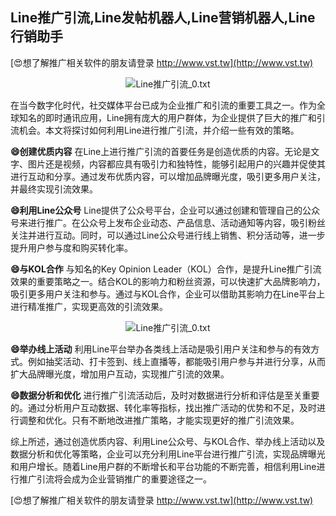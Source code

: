 ## **Line推广引流,Line发帖机器人,Line营销机器人,Line行销助手**

[😍想了解推广相关软件的朋友请登录 http://www.vst.tw](http://www.vst.tw)

 <center><img src="https://vst.tw/MP4/tuiguang/png/3.png" alt="Line推广引流_0.txt"></center>

在当今数字化时代，社交媒体平台已成为企业推广和引流的重要工具之一。作为全球知名的即时通讯应用，Line拥有庞大的用户群体，为企业提供了巨大的推广和引流机会。本文将探讨如何利用Line进行推广引流，并介绍一些有效的策略。

**😄创建优质内容**
在Line上进行推广引流的首要任务是创造优质的内容。无论是文字、图片还是视频，内容都应具有吸引力和独特性，能够引起用户的兴趣并促使其进行互动和分享。通过发布优质内容，可以增加品牌曝光度，吸引更多用户关注，并最终实现引流效果。

**😄利用Line公众号**
Line提供了公众号平台，企业可以通过创建和管理自己的公众号来进行推广。在公众号上发布企业动态、产品信息、活动通知等内容，吸引粉丝关注并进行互动。同时，可以通过Line公众号进行线上销售、积分活动等，进一步提升用户参与度和购买转化率。

**😄与KOL合作**
与知名的Key Opinion Leader（KOL）合作，是提升Line推广引流效果的重要策略之一。结合KOL的影响力和粉丝资源，可以快速扩大品牌影响力，吸引更多用户关注和参与。通过与KOL合作，企业可以借助其影响力在Line平台上进行精准推广，实现更高效的引流效果。

 <center><img src="https://vst.tw/MP4/tuiguang/png/6.png" alt="Line推广引流_0.txt"></center>

**😄举办线上活动**
利用Line平台举办各类线上活动是吸引用户关注和参与的有效方式。例如抽奖活动、打卡签到、线上直播等，都能吸引用户参与并进行分享，从而扩大品牌曝光度，增加用户互动，实现推广引流的效果。

**😄数据分析和优化**
进行推广引流活动后，及时对数据进行分析和评估是至关重要的。通过分析用户互动数据、转化率等指标，找出推广活动的优势和不足，及时进行调整和优化。只有不断地改进推广策略，才能实现更好的推广引流效果。

综上所述，通过创造优质内容、利用Line公众号、与KOL合作、举办线上活动以及数据分析和优化等策略，企业可以充分利用Line平台进行推广引流，实现品牌曝光和用户增长。随着Line用户群的不断增长和平台功能的不断完善，相信利用Line进行推广引流将会成为企业营销推广的重要途径之一。

[😍想了解推广相关软件的朋友请登录 http://www.vst.tw](http://www.vst.tw)



